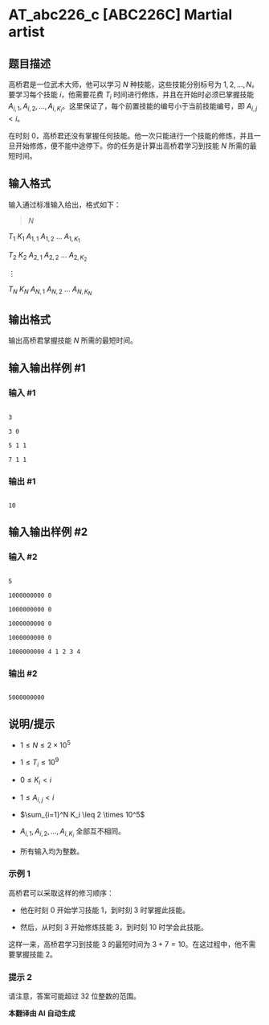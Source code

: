 # AT_abc226_c [ABC226C] Martial artist

## 题目描述

高桥君是一位武术大师，他可以学习 $N$ 种技能，这些技能分别标号为 $1, 2, \ldots, N$。要学习每个技能 $i$，他需要花费 $T_i$ 时间进行修炼，并且在开始时必须已掌握技能 $A_{i,1}, A_{i,2}, \ldots, A_{i,K_i}$。这里保证了，每个前置技能的编号小于当前技能编号，即 $A_{i,j} < i$。

在时刻 $0$，高桥君还没有掌握任何技能。他一次只能进行一个技能的修炼，并且一旦开始修炼，便不能中途停下。你的任务是计算出高桥君学习到技能 $N$ 所需的最短时间。

## 输入格式

输入通过标准输入给出，格式如下：

> $N$  
$T_1$ $K_1$ $A_{1,1}$ $A_{1,2}$ $\ldots$ $A_{1,K_1}$  
$T_2$ $K_2$ $A_{2,1}$ $A_{2,2}$ $\ldots$ $A_{2,K_2}$  
$\vdots$  
$T_N$ $K_N$ $A_{N,1}$ $A_{N,2}$ $\ldots$ $A_{N,K_N}$

## 输出格式

输出高桥君掌握技能 $N$ 所需的最短时间。

## 输入输出样例 #1

### 输入 #1

```
3
3 0
5 1 1
7 1 1
```

### 输出 #1

```
10
```

## 输入输出样例 #2

### 输入 #2

```
5
1000000000 0
1000000000 0
1000000000 0
1000000000 0
1000000000 4 1 2 3 4
```

### 输出 #2

```
5000000000
```

## 说明/提示

- $1 \leq N \leq 2 \times 10^5$
- $1 \leq T_i \leq 10^9$
- $0 \leq K_i < i$
- $1 \leq A_{i,j} < i$
- $\sum_{i=1}^N K_i \leq 2 \times 10^5$
- $A_{i,1}, A_{i,2}, \ldots, A_{i,K_i}$ 全部互不相同。
- 所有输入均为整数。

### 示例 1
高桥君可以采取这样的修习顺序：
- 他在时刻 $0$ 开始学习技能 $1$，到时刻 $3$ 时掌握此技能。
- 然后，从时刻 $3$ 开始修炼技能 $3$，到时刻 $10$ 时学会此技能。
这样一来，高桥君学习到技能 $3$ 的最短时间为 $3 + 7 = 10$。在这过程中，他不需要掌握技能 $2$。

### 提示 2
请注意，答案可能超过 $32$ 位整数的范围。

 **本翻译由 AI 自动生成**